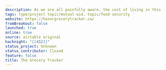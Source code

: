 ```yaml
---
description: As we are all painfully aware, the cost of living in this country has increased. As a result, stories focused on the necessities of life (food, shelter, health) have become even more important. That's why we're so proud to present the live beta of The Hoser's Grocery Tracking Project. With this dashboard, you'll be able to find the cheapest grocery stores in the city. As we work towards that goal, we thought we'd provide you with the data we are tracking from grocery stores across the city.
tags: type/project topic/mutual-aid, topic/food-security
website: https://hosergrocerytracker.ca/
fromBreakout: false
launched: true
online: true
source: airtable original
hacknight: "[[452]]"
status_project: Unknown
status_contributor: Closed
feature: false
title: The Grocery Tracker
---
```

